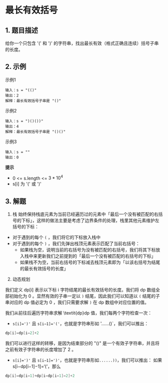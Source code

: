 # 最长有效括号

## 1. 题目描述
给你一个只包含 '(' 和 ')' 的字符串，找出最长有效（格式正确且连续）括号子串的长度。

## 2. 示例
示例1
```
输入：s = "(()"
输出：2
解释：最长有效括号子串是 "()"
```

示例2
```
输入：s = ")()())"
输出：4
解释：最长有效括号子串是 "()()"
```

示例3
```
输入：s = ""
输出：0
```

**提示**
- 0 <= s.length <= $3 * 10^4$
- s[i] 为 '(' 或 ')'

## 3. 解题

1. 栈
始终保持栈底元素为当前已经遍历过的元素中「最后一个没有被匹配的右括号的下标」，这样的做法主要是考虑了边界条件的处理，栈里其他元素维护左括号的下标：

- 对于遇到的每个 `(` ，我们将它的下标放入栈中
- 对于遇到的每个 `)` ，我们先弹出栈顶元素表示匹配了当前右括号：
    - 如果栈为空，说明当前的右括号为没有被匹配的右括号，我们将其下标放入栈中来更新我们之前提到的「最后一个没有被匹配的右括号的下标」
    - 如果栈不为空，当前右括号的下标减去栈顶元素即为「以该右括号为结尾的最长有效括号的长度」

2. 动态规划

我们定义 dp[i] 表示以下标 i 字符结尾的最长有效括号的长度。我们将 dp 数组全部初始化为 0 。显然有效的子串一定以 `)` 结尾，因此我们可以知道以 `(` 结尾的子串对应的 dp 值必定为 0 ，我们只需要求解 `)` 在 dp 数组中对应位置的值。

我们从前往后遍历字符串求解 \textit{dp}dp 值，我们每两个字符检查一次：

- `s[i]=')'` 且 `s[i−1]='('`，也就是字符串形如 '......()`，我们可以推出：
```go
dp[i]=dp[i−2]+2
```
我们可以进行这样的转移，是因为结束部分的 "()" 是一个有效子字符串，并且将之前有效子字符串的长度增加了 2 。

- `s[i]=')'` 且 `s[i−1]=')'`，也就是字符串形如`......))`，我们可以推出：
如果 s[i−dp[i−1]−1]=‘(’，那么
```go
dp[i]=dp[i−1]+dp[i−dp[i−1]−2]+2
```